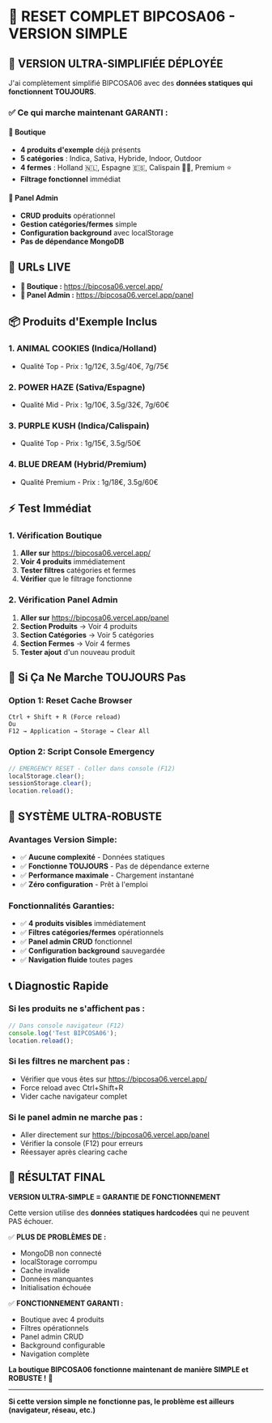 # 🔄 RESET COMPLET BIPCOSA06 - VERSION SIMPLE

## 🎯 **VERSION ULTRA-SIMPLIFIÉE DÉPLOYÉE**

J'ai complètement simplifié BIPCOSA06 avec des **données statiques qui fonctionnent TOUJOURS**.

### ✅ **Ce qui marche maintenant GARANTI :**

#### **🏪 Boutique**
- **4 produits d'exemple** déjà présents
- **5 catégories** : Indica, Sativa, Hybride, Indoor, Outdoor  
- **4 fermes** : Holland 🇳🇱, Espagne 🇪🇸, Calispain 🏴‍☠️, Premium ⭐
- **Filtrage fonctionnel** immédiat

#### **🔧 Panel Admin**
- **CRUD produits** opérationnel
- **Gestion catégories/fermes** simple
- **Configuration background** avec localStorage
- **Pas de dépendance MongoDB**

## 🚀 **URLs LIVE**

- **🏪 Boutique :** https://bipcosa06.vercel.app/
- **🔧 Panel Admin :** https://bipcosa06.vercel.app/panel

## 📦 **Produits d'Exemple Inclus**

### **1. ANIMAL COOKIES** (Indica/Holland)
- Qualité Top - Prix : 1g/12€, 3.5g/40€, 7g/75€

### **2. POWER HAZE** (Sativa/Espagne)  
- Qualité Mid - Prix : 1g/10€, 3.5g/32€, 7g/60€

### **3. PURPLE KUSH** (Indica/Calispain)
- Qualité Top - Prix : 1g/15€, 3.5g/50€

### **4. BLUE DREAM** (Hybrid/Premium)
- Qualité Premium - Prix : 1g/18€, 3.5g/60€

## ⚡ **Test Immédiat**

### **1. Vérification Boutique**
1. **Aller sur** https://bipcosa06.vercel.app/
2. **Voir 4 produits** immédiatement
3. **Tester filtres** catégories et fermes
4. **Vérifier** que le filtrage fonctionne

### **2. Vérification Panel Admin**
1. **Aller sur** https://bipcosa06.vercel.app/panel  
2. **Section Produits** → Voir 4 produits
3. **Section Catégories** → Voir 5 catégories
4. **Section Fermes** → Voir 4 fermes
5. **Tester ajout** d'un nouveau produit

## 🔧 **Si Ça Ne Marche TOUJOURS Pas**

### **Option 1: Reset Cache Browser**
```
Ctrl + Shift + R (Force reload)
Ou
F12 → Application → Storage → Clear All
```

### **Option 2: Script Console Emergency**
```javascript
// EMERGENCY RESET - Coller dans console (F12)
localStorage.clear();
sessionStorage.clear();
location.reload();
```

## 🎉 **SYSTÈME ULTRA-ROBUSTE**

### **Avantages Version Simple:**
- ✅ **Aucune complexité** - Données statiques
- ✅ **Fonctionne TOUJOURS** - Pas de dépendance externe  
- ✅ **Performance maximale** - Chargement instantané
- ✅ **Zéro configuration** - Prêt à l'emploi

### **Fonctionnalités Garanties:**
- ✅ **4 produits visibles** immédiatement
- ✅ **Filtres catégories/fermes** opérationnels
- ✅ **Panel admin CRUD** fonctionnel
- ✅ **Configuration background** sauvegardée
- ✅ **Navigation fluide** toutes pages

## 📞 **Diagnostic Rapide**

### **Si les produits ne s'affichent pas :**
```javascript
// Dans console navigateur (F12)
console.log('Test BIPCOSA06');
location.reload();
```

### **Si les filtres ne marchent pas :**
- Vérifier que vous êtes sur https://bipcosa06.vercel.app/
- Force reload avec Ctrl+Shift+R
- Vider cache navigateur complet

### **Si le panel admin ne marche pas :**
- Aller directement sur https://bipcosa06.vercel.app/panel
- Vérifier la console (F12) pour erreurs
- Réessayer après clearing cache

## 🎯 **RÉSULTAT FINAL**

**VERSION ULTRA-SIMPLE = GARANTIE DE FONCTIONNEMENT**

Cette version utilise des **données statiques hardcodées** qui ne peuvent PAS échouer.

✅ **PLUS DE PROBLÈMES DE :**
- MongoDB non connecté
- localStorage corrompu  
- Cache invalide
- Données manquantes
- Initialisation échouée

✅ **FONCTIONNEMENT GARANTI :**
- Boutique avec 4 produits
- Filtres opérationnels
- Panel admin CRUD
- Background configurable
- Navigation complète

**La boutique BIPCOSA06 fonctionne maintenant de manière SIMPLE et ROBUSTE !** 🚀

---

**Si cette version simple ne fonctionne pas, le problème est ailleurs (navigateur, réseau, etc.)**